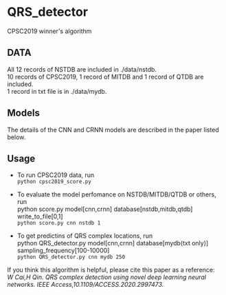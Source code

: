 # QRS_detector
CPSC2019 winner's algorithm  

## DATA
All 12 records of NSTDB are included in ./data/nstdb.  
10 records of CPSC2019, 1 record of MITDB and 1 record of QTDB are included.  
1 record in txt file is in ./data/mydb.  

## Models
The details of the CNN and CRNN models are described in the paper listed below.  

## Usage
   * To run CPSC2019 data, run   
		`python cpsc2019_score.py`  
		
   * To evaluate the model perfomance on NSTDB/MITDB/QTDB or others, run  
		python score.py model[cnn,crnn] database[nstdb,mitdb,qtdb] write_to_file[0,1]  
		`python score.py cnn nstdb 1`  
		
   * To get predictins of QRS complex locations, run  
		python QRS_detector.py model[cnn,crnn] database[mydb(txt only)] sampling_frequency[100-10000]  
		`python QRS_detector.py cnn mydb 250`
		
If you think this algorithm is helpful, please cite this paper as a reference:  
            _W Cai,H Qin. QRS complex detection using novel deep learning neural networks. IEEE Access,10.1109/ACCESS.2020.2997473._
